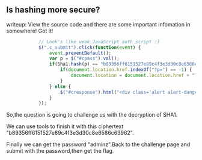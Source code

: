 Is hashing more secure?
-------

writeup:
View the source code and there are some important infomation in somewhere!
Got it!
```javascript
			// Look's like weak JavaScript auth script :)
			$(".c_submit").click(function(event) {
				event.preventDefault();
				var p = $("#cpass").val();
				if(Sha1.hash(p) == "b89356ff6151527e89c4f3e3d30c8e6586c63962") {
				    if(document.location.href.indexOf("?p=") == -1) {   
				        document.location = document.location.href + "?p=" + p;
				    }
				} else {
				    $("#cresponse").html("<div class='alert alert-danger'>Wrong password sorry.</div>");
				}
			});
```
So,the question is going to challenge us with the decryption of SHA1.

We can use tools to finish it with this ciphertext "b89356ff6151527e89c4f3e3d30c8e6586c63962".

Finally we can get the password "adminz".Back to the challenge page and submit with the password,then get the flag.
